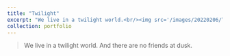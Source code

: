 ```yaml
---
title: "Twilight"
excerpt: "We live in a twilight world.<br/><img src='/images/20220206/Twilight1.jpg'>"
collection: portfolio
---
```


> We live in a twilight world.
> And there are no friends at dusk.

